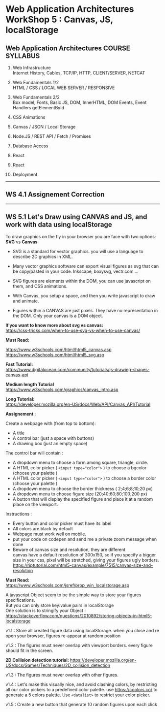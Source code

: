# Web Application Architectures WorkShop 5 : Canvas, JS, localStorage

## Web Application Architectures COURSE SYLLABUS

1. Web Infrastructure  
Internet History, Cables, TCP/IP, HTTP, CLIENT/SERVER, NETCAT

2. Web Fundamentals 1/2  
HTML / CSS / LOCAL WEB SERVER / RESPONSIVE 

3. Web Fundamentals 2/2  
Box model, Fonts, Basic JS, DOM, InnerHTML, DOM Events, Event Handlers
getElementById

4. CSS Animations

5. Canvas / JSON / Local Storage

6. Node.JS / REST API / Fetch / Promises

7. Database Access

8. React

9. React

10. Deployment

***

## WS 4.1 Assignement Correction

***

## WS 5.1 Let's Draw using CANVAS and JS, and work with data using localStorage

To draw graphics on the fly in your browser you are face with two options: **SVG** vs **Canvas**  
- SVG is a standard for vector graphics. you will use a language to describe 2D graphics in XML.
- Many vector graphics software can export visual figures as svg that can be copy/pasted in your code.
Inkscape, boxysvg, vectr.com ...
- SVG figures are elements within the DOM, you can use javascript on them, and CSS animations.

- With Canvas, you setup a space, and then you write javascript to draw and animate.
- Figures within a CANVAS are just pixels. They have no representation in the DOM. Only your canvas is a DOM object.


**If you want to know more about svg vs canvas:**  
https://css-tricks.com/when-to-use-svg-vs-when-to-use-canvas/


**Must Read:**  

https://www.w3schools.com/html/html5_canvas.asp  
https://www.w3schools.com/html/html5_svg.asp



**Fast Tutorial:**  
https://www.digitalocean.com/community/tutorials/js-drawing-shapes-canvas-api

**Medium length Tutorial**  
https://www.w3schools.com/graphics/canvas_intro.asp

**Long Tutorial:**  
https://developer.mozilla.org/en-US/docs/Web/API/Canvas_API/Tutorial


**Assignement :**

Create a webpage with (from top to bottom):  
- A title
- A control bar (just a space with buttons)
- A drawing box (just an empty space)

The control bar will contain : 

- A dropdown menu to choose a form among square, triangle, circle.
- A HTML color picker ( `<input type="color">` ) to choose a bgcolor (choose your palette )
- A HTML color picker ( `<input type="color">` ) to choose a border color (choose your palette )
- A dropdown menu to choose the border thickness ( 2;4;6;8;10;20 px)
- A dropdown menu to choose figure size (20;40;60;80;100;200 px)
- A button that will display the specified figure and place it at a random place on the viewport.


Instructions :  
- Every button and color picker must have its label
- All colors are black by default
- Webpage must work well on mobile.
- put your code on codepen and send me a private zoom message when done
- Beware of canvas size and resolution, they are different  
canvas have a default resolution of 300x150, so if you specify a bigger size in your css, pixel will be stretched, giving your figures ugly borders.  
https://riptutorial.com/html5-canvas/example/7515/canvas-size-and-resolution


**Must Read:**  
https://www.w3schools.com/jsref/prop_win_localstorage.asp

A javascript Object seem to be the simple way to store your figures specifications.  
But you can only store key:value pairs in localStorage  
One solution is to stringify your Object :  
https://stackoverflow.com/questions/2010892/storing-objects-in-html5-localstorage  



v1.1 : Store all created figure data using localStorage. when you close and re open your browser, figures re-appear at random position

v1.2 : The figures must never overlap with viewport borders. every figure should fit in the screen.  

**2D Collision detection tutorial:**
https://developer.mozilla.org/en-US/docs/Games/Techniques/2D_collision_detection


v1.3 : The figures must never overlap with other figures.   

v1.4 : Let's make this visually nice, and avoid clashing colors, by restricting all our color pickers to a predefined color palette.
use https://coolors.co/ to generate a 5 colors palette. Use `<datalist>` to restrict your color picker.  

v1.5 : Create a new button that generate 10 random figures upon each click